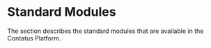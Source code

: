 # Standard Modules

The section describes the standard modules that are available in the Contatus Platform.
